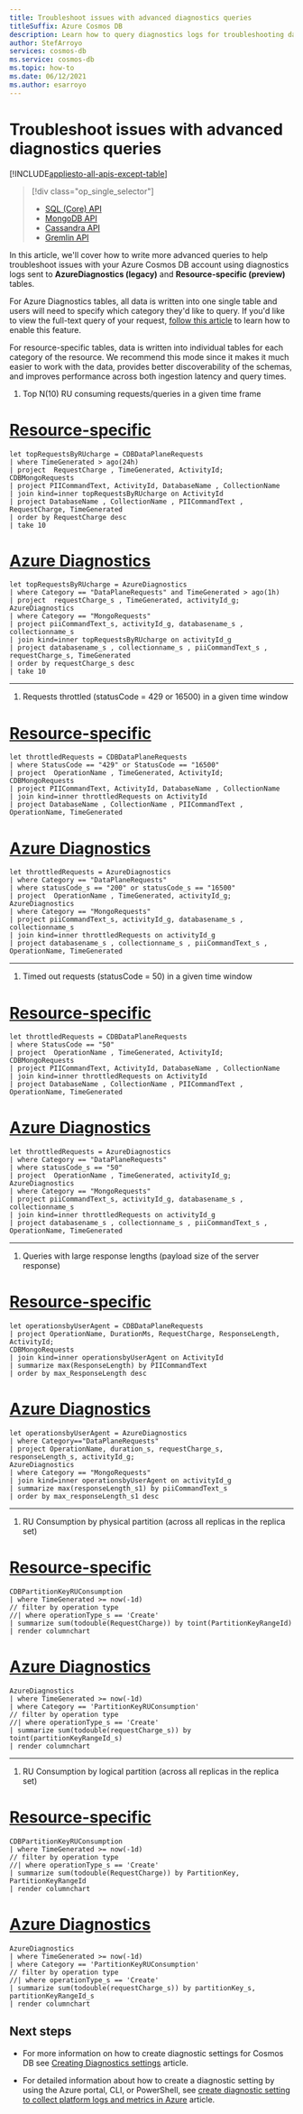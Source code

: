 ```yaml
---
title: Troubleshoot issues with advanced diagnostics queries
titleSuffix: Azure Cosmos DB
description: Learn how to query diagnostics logs for troubleshooting data stored in Azure Cosmos DB
author: StefArroyo
services: cosmos-db
ms.service: cosmos-db
ms.topic: how-to
ms.date: 06/12/2021
ms.author: esarroyo 
---
```


# Troubleshoot issues with advanced diagnostics queries

[!INCLUDE[appliesto-all-apis-except-table](includes/appliesto-all-apis-except-table.md)]

> [!div class="op_single_selector"]
> * [SQL (Core) API](cosmos-db-advanced-queries.md)
> * [MongoDB API](queries-mongo.md)
> * [Cassandra API](queries-cassandra.md)
> * [Gremlin API](queries-gremlin.md)
>

In this article, we'll cover how to write more advanced queries to help troubleshoot issues with your Azure Cosmos DB account using diagnostics logs sent to **AzureDiagnostics (legacy)** and **Resource-specific (preview)** tables.

For Azure Diagnostics tables, all data is written into one single table and users will need to specify which category they'd like to query. If you'd like to view the full-text query of your request, [follow this article](cosmosdb-monitor-resource-logs.md#full-text-query) to learn how to enable this feature.

For resource-specific tables, data is written into individual tables for each category of the resource. We recommend this mode since it makes it much easier to work with the data, provides better discoverability of the schemas, and improves performance across both ingestion latency and query times.

1. Top N(10) RU consuming requests/queries in a given time frame

# [Resource-specific](#tab/resource-specific)
```Kusto
let topRequestsByRUcharge = CDBDataPlaneRequests 
| where TimeGenerated > ago(24h)
| project  RequestCharge , TimeGenerated, ActivityId;
CDBMongoRequests
| project PIICommandText, ActivityId, DatabaseName , CollectionName
| join kind=inner topRequestsByRUcharge on ActivityId
| project DatabaseName , CollectionName , PIICommandText , RequestCharge, TimeGenerated
| order by RequestCharge desc
| take 10
```

# [Azure Diagnostics](#tab/azure-diagnostics)
```Kusto
let topRequestsByRUcharge = AzureDiagnostics
| where Category == "DataPlaneRequests" and TimeGenerated > ago(1h)
| project  requestCharge_s , TimeGenerated, activityId_g;
AzureDiagnostics
| where Category == "MongoRequests"
| project piiCommandText_s, activityId_g, databasename_s , collectionname_s
| join kind=inner topRequestsByRUcharge on activityId_g
| project databasename_s , collectionname_s , piiCommandText_s , requestCharge_s, TimeGenerated
| order by requestCharge_s desc
| take 10
```    
---

1. Requests throttled (statusCode = 429 or 16500) in a given time window 

# [Resource-specific](#tab/resource-specific)
```Kusto
let throttledRequests = CDBDataPlaneRequests
| where StatusCode == "429" or StatusCode == "16500"
| project  OperationName , TimeGenerated, ActivityId;
CDBMongoRequests
| project PIICommandText, ActivityId, DatabaseName , CollectionName
| join kind=inner throttledRequests on ActivityId
| project DatabaseName , CollectionName , PIICommandText , OperationName, TimeGenerated
```
# [Azure Diagnostics](#tab/azure-diagnostics)
```Kusto
let throttledRequests = AzureDiagnostics
| where Category == "DataPlaneRequests"
| where statusCode_s == "200" or statusCode_s == "16500" 
| project  OperationName , TimeGenerated, activityId_g;
AzureDiagnostics
| where Category == "MongoRequests"
| project piiCommandText_s, activityId_g, databasename_s , collectionname_s
| join kind=inner throttledRequests on activityId_g
| project databasename_s , collectionname_s , piiCommandText_s , OperationName, TimeGenerated
```    
---

1. Timed out requests (statusCode = 50) in a given time window 

# [Resource-specific](#tab/resource-specific)
```Kusto
let throttledRequests = CDBDataPlaneRequests
| where StatusCode == "50"
| project  OperationName , TimeGenerated, ActivityId;
CDBMongoRequests
| project PIICommandText, ActivityId, DatabaseName , CollectionName
| join kind=inner throttledRequests on ActivityId
| project DatabaseName , CollectionName , PIICommandText , OperationName, TimeGenerated
```
# [Azure Diagnostics](#tab/azure-diagnostics)
```Kusto
let throttledRequests = AzureDiagnostics
| where Category == "DataPlaneRequests"
| where statusCode_s == "50"
| project  OperationName , TimeGenerated, activityId_g;
AzureDiagnostics
| where Category == "MongoRequests"
| project piiCommandText_s, activityId_g, databasename_s , collectionname_s
| join kind=inner throttledRequests on activityId_g
| project databasename_s , collectionname_s , piiCommandText_s , OperationName, TimeGenerated
```    
---

1. Queries with large response lengths (payload size of the server response)

# [Resource-specific](#tab/resource-specific)
```Kusto
let operationsbyUserAgent = CDBDataPlaneRequests
| project OperationName, DurationMs, RequestCharge, ResponseLength, ActivityId;
CDBMongoRequests
| join kind=inner operationsbyUserAgent on ActivityId
| summarize max(ResponseLength) by PIICommandText
| order by max_ResponseLength desc
```
# [Azure Diagnostics](#tab/azure-diagnostics)
```Kusto
let operationsbyUserAgent = AzureDiagnostics
| where Category=="DataPlaneRequests"
| project OperationName, duration_s, requestCharge_s, responseLength_s, activityId_g;
AzureDiagnostics
| where Category == "MongoRequests"
| join kind=inner operationsbyUserAgent on activityId_g
| summarize max(responseLength_s1) by piiCommandText_s
| order by max_responseLength_s1 desc
```    
---

1. RU Consumption by physical partition (across all replicas in the replica set)

# [Resource-specific](#tab/resource-specific)
```Kusto
CDBPartitionKeyRUConsumption
| where TimeGenerated >= now(-1d)
// filter by operation type
//| where operationType_s == 'Create'
| summarize sum(todouble(RequestCharge)) by toint(PartitionKeyRangeId)
| render columnchart
```
# [Azure Diagnostics](#tab/azure-diagnostics)
```Kusto
AzureDiagnostics
| where TimeGenerated >= now(-1d)
| where Category == 'PartitionKeyRUConsumption'
// filter by operation type
//| where operationType_s == 'Create'
| summarize sum(todouble(requestCharge_s)) by toint(partitionKeyRangeId_s)
| render columnchart  
```    
---

1. RU Consumption by logical partition (across all replicas in the replica set)

# [Resource-specific](#tab/resource-specific)
```Kusto
CDBPartitionKeyRUConsumption
| where TimeGenerated >= now(-1d)
// filter by operation type
//| where operationType_s == 'Create'
| summarize sum(todouble(RequestCharge)) by PartitionKey, PartitionKeyRangeId
| render columnchart  
```
# [Azure Diagnostics](#tab/azure-diagnostics)
```Kusto
AzureDiagnostics
| where TimeGenerated >= now(-1d)
| where Category == 'PartitionKeyRUConsumption'
// filter by operation type
//| where operationType_s == 'Create'
| summarize sum(todouble(requestCharge_s)) by partitionKey_s, partitionKeyRangeId_s
| render columnchart  
```

## Next steps
* For more information on how to create diagnostic settings for Cosmos DB see [Creating Diagnostics settings](cosmosdb-monitor-resource-logs.md) article.

* For detailed information about how to create a diagnostic setting by using the Azure portal, CLI, or PowerShell, see [create diagnostic setting to collect platform logs and metrics in Azure](../azure-monitor/essentials/diagnostic-settings.md) article.